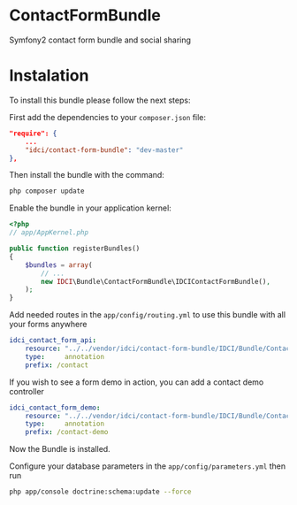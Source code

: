 ContactFormBundle
=================

Symfony2 contact form bundle and social sharing


Instalation
===========

To install this bundle please follow the next steps:

First add the dependencies to your `composer.json` file:

```json
"require": {
    ...
    "idci/contact-form-bundle": "dev-master"
},
```

Then install the bundle with the command:

```sh
php composer update
```

Enable the bundle in your application kernel:

```php
<?php
// app/AppKernel.php

public function registerBundles()
{
    $bundles = array(
        // ...
        new IDCI\Bundle\ContactFormBundle\IDCIContactFormBundle(),
    );
}
```

Add needed routes in the `app/config/routing.yml` to use this bundle with all your forms anywhere

```yml
idci_contact_form_api:
    resource: "../../vendor/idci/contact-form-bundle/IDCI/Bundle/ContactFormBundle/Controller/ApiController.php"
    type:     annotation
    prefix: /contact
```

If you wish to see a form demo in action, you can add a contact demo controller

```yml
idci_contact_form_demo:
    resource: "../../vendor/idci/contact-form-bundle/IDCI/Bundle/ContactFormBundle/Controller/DemoController.php"
    type:     annotation
    prefix: /contact-demo
```

Now the Bundle is installed.

Configure your database parameters in the `app/config/parameters.yml` then run

```sh
php app/console doctrine:schema:update --force
```
